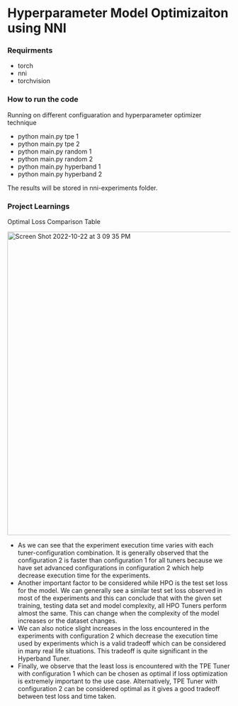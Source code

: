 # Hyperparameter Model Optimizaiton using NNI

### Requirments
- torch 
- nni
- torchvision

### How to run the code

Running on different configuaration and hyperparameter optimizer technique

- python main.py tpe 1
- python main.py tpe 2
- python main.py random 1
- python main.py random 2
- python main.py hyperband 1
- python main.py hyperband 2

The results will be stored in nni-experiments folder.

### Project Learnings

Optimal Loss Comparison Table

<img width="683" alt="Screen Shot 2022-10-22 at 3 09 35 PM" src="https://user-images.githubusercontent.com/22122136/197358391-8c217b82-a473-404f-af18-97c738b188b9.png">

- As we can see that the experiment execution time varies with each tuner-configuration combination. It is generally observed that the configuration 2 is faster than configuration 1 for all tuners because we have set advanced configurations in configuration 2 which help decrease execution time for the experiments.
- Another important factor to be considered while HPO is the test set loss for the model. We can generally see a similar test set loss observed in most of the experiments and this can conclude that with the given set training, testing data set and model complexity, all HPO Tuners perform almost the same. This can change when the complexity of the model increases or the dataset changes.
- We can also notice slight increases in the loss encountered in the experiments with configuration 2 which decrease the execution time used by experiments which is a valid tradeoff which can be considered in many real life situations. This tradeoff is quite significant in the Hyperband Tuner.
- Finally, we observe that the least loss is encountered with the TPE Tuner with configuration 1 which can be chosen as optimal if loss optimization is extremely important to the use case. Alternatively, TPE Tuner with configuration 2 can be considered optimal as it gives a good tradeoff between test loss and time taken.
